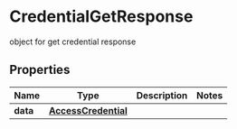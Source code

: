 

# CredentialGetResponse

object for get credential response

## Properties

| Name | Type | Description | Notes |
|------------ | ------------- | ------------- | -------------|
|**data** | [**AccessCredential**](AccessCredential.md) |  |  |



